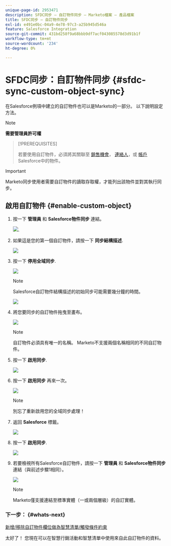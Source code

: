 ```yaml
---
unique-page-id: 2953471
description: SFDC同步 — 自訂物件同步 — Marketo檔案 — 產品檔案
title: SFDC同步 — 自訂物件同步
exl-id: e491e0bc-04a9-4e78-97c3-a25b945d546a
feature: Salesforce Integration
source-git-commit: 431bd258f9a68bbb9df7acf043085578d3d91b1f
workflow-type: tm+mt
source-wordcount: '234'
ht-degree: 0%

---
```


# SFDC同步：自訂物件同步 {#sfdc-sync-custom-object-sync}

在Salesforce例項中建立的自訂物件也可以是Marketo的一部分。  以下說明設定方法。

>[!NOTE]
>
>**需要管理員許可權**

>[!PREREQUISITES]
>
>若要使用自訂物件，必須將其關聯至 [銷售機會](/help/marketo/product-docs/crm-sync/salesforce-sync/sfdc-sync-details/sfdc-sync-field-sync.md)， [連絡人](/help/marketo/product-docs/crm-sync/salesforce-sync/sfdc-sync-details/sfdc-sync-contact-sync.md)，或 [帳戶](/help/marketo/product-docs/crm-sync/salesforce-sync/sfdc-sync-details/sfdc-sync-account-sync.md) Salesforce中的物件。

>[!IMPORTANT]
>
>Marketo同步使用者需要自訂物件的讀取存取權，才能列出該物件並對其執行同步。

## 啟用自訂物件  {#enable-custom-object}

1. 按一下 **管理員** 和 **Salesforce物件同步** 連結。

   ![](assets/image2015-11-19-10-3a28-3a5.png).

1. 如果這是您的第一個自訂物件，請按一下 **同步結構描述**.

   ![](assets/rtaimage-2.png)

1. 按一下 **停用全域同步**.

   ![](assets/image2015-4-22-10-3a45-3a0.png)

   >[!NOTE]
   >
   >Salesforce自訂物件結構描述的初始同步可能需要幾分鐘的時間。

   ![](assets/image2015-4-22-10-3a45-3a18.png)

1. 將您要同步的自訂物件拖曳至畫布。

   ![](assets/image2015-4-22-10-3a45-3a30.png)

   >[!NOTE]
   >
   >自訂物件必須具有唯一的名稱。 Marketo不支援兩個名稱相同的不同自訂物件。

1. 按一下 **啟用同步**.

   ![](assets/image2015-4-22-10-3a45-3a50.png)

1. 按一下 **啟用同步** 再來一次。

   ![](assets/image2015-4-22-10-3a46-3a10.png)

   >[!NOTE]
   >
   >別忘了重新啟用您的全域同步處理！

1. 返回 **Salesforce** 標籤。

   ![](assets/image2015-4-22-10-3a46-3a25.png)

1. 按一下 **啟用同步**.

   ![](assets/image2015-4-22-10-3a50-3a26.png)

1. 若要檢視所有Salesforce自訂物件，請按一下 **管理員** 和 **Salesforce物件同步** 連結（與前述步驟1相同）。

   ![](assets/image2016-6-23-9-3a28-3a23.png)

   >[!NOTE]
   >
   >Marketo僅支援連結至標準實體（一或兩個層級）的自訂實體。

### 下一步： {#whats-next}

[新增/移除自訂物件欄位做為智慧清單/觸發條件約束](/help/marketo/product-docs/crm-sync/salesforce-sync/setup/optional-steps/add-remove-custom-object-field-as-smart-list-trigger-constraints.md)

太好了！ 您現在可以在智慧行銷活動和智慧清單中使用來自此自訂物件的資料。
